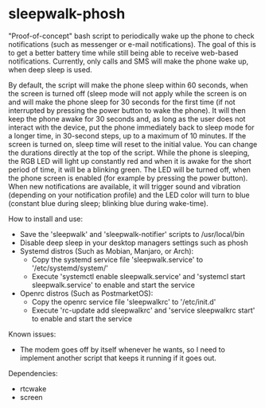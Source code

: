 # sleepwalk-phosh
"Proof-of-concept" bash script to periodically wake up the phone to check notifications (such as messenger or e-mail notifications). The goal of this is to get a better battery time while still being able to receive web-based notifications. Currently, only calls and SMS will make the phone wake up, when deep sleep is used.

By default, the script will make the phone sleep within 60 seconds, when the screen is turned off (sleep mode will not apply while the screen is on and will make the phone sleep for 30 seconds for the first time (if not interrupted by pressing the power button to wake the phone). It will then keep the phone awake for 30 seconds and, as long as the user does not interact with the device, put the phone immediately back to sleep mode for a longer time, in 30-second steps, up to a maximum of 10 minutes. If the screen is turned on, sleep time will reset to the initial value. You can change the durations directly at the top of the script. While the phone is sleeping, the RGB LED will light up constantly red and when it is awake for the short period of time, it will be a blinking green. The LED will be turned off, when the phone screen is enabled (for example by pressing the power button). When new notifications are available, it will trigger sound and vibration (depending on your notification profile) and the LED color will turn to blue (constant blue during sleep; blinking blue during wake-time).

How to install and use:
- Save the 'sleepwalk' and 'sleepwalk-notifier' scripts to /usr/local/bin
- Disable deep sleep in your desktop managers settings such as phosh
- Systemd distros (Such as Mobian, Manjaro, or Arch): 
    - Copy the systemd service file 'sleepwalk.service' to '/etc/systemd/system/'
    - Execute 'systemctl enable sleepwalk.service' and 'systemcl start sleepwalk.service' to enable and start the service
- Openrc distros (Such as PostmarketOS):
    - Copy the openrc service file 'sleepwalkrc' to '/etc/init.d'
    - Execute 'rc-update add sleepwalkrc' and 'service sleepwalkrc start' to enable and start the service

Known issues:
- The modem goes off by itself whenever he wants, so I need to implement another script that keeps it running if it goes out.

Dependencies:
- rtcwake
- screen

